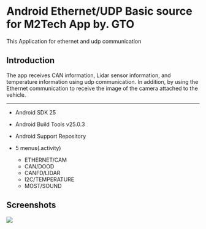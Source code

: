 
Android Ethernet/UDP Basic source for M2Tech App by. GTO
===================================

This Application for ethernet and udp communication


Introduction
------------
The app receives CAN information, Lidar sensor information, and temperature information using udp communication.
In addition, by using the Ethernet communication to receive the image of the camera attached to the vehicle.

--------------

- Android SDK 25
- Android Build Tools v25.0.3
- Android Support Repository

- 5 menus(.activity)
  * ETHERNET/CAM
  * CAN/DOOD
  * CANFD/LIDAR
  * I2C/TEMPERATURE
  * MOST/SOUND

Screenshots
-------------

<img src="https://user-images.githubusercontent.com/30851459/75838508-95d98a80-5e09-11ea-9caf-0ebdaebbb181.png">
